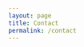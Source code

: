 ```yaml
---
layout: page
title: Contact
permalink: /contact
---
```


<ul class="icons">
			<div class="social-buttons">
				<a href="https://twitter.com/0marAlmo"
					class="social-buttons__button social-button social-button--twitter" aria-label="Twitter">
					<span class="social-button__inner">
						<i class="fab fa-twitter"></i>
					</span>
				</a>
				<a href="https://linkedin.com/in/omar-almoallim"
					class="social-buttons__button social-button social-button--linkedin" aria-label="LinkedIn">
					<span class="social-button__inner">
						<i class="fab fa-linkedin-in"></i>
					</span>
				</a>
				<a href="https://github.com/OmarAlmo" class="social-buttons__button social-button social-button--github"
					aria-label="GitHub">
					<span class="social-button__inner">
						<i class="fab fa-github"></i>
					</span>
				</a>
				<a href="mailto:omar.almoallim@gmail.com"
					class="social-buttons__button social-button social-button--mail" aria-label="Mail">
					<span class="social-button__inner">
						<i class="fa fa-envelope"></i>
					</span>
				</a>
				<a href="https://lichess.org/@/omaral1"
					class="social-buttons__button social-button social-button--chess" aria-label="Mail">
					<span class="social-button__inner">
						<i class="fas fa-chess"></i>
					</span>
				</a>
			</div>
		</ul>